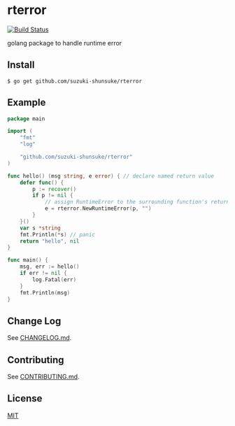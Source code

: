 # rterror

[![Build Status](https://travis-ci.org/suzuki-shunsuke/rterror.svg?branch=master)](https://travis-ci.org/suzuki-shunsuke/rterror)

golang package to handle runtime error

## Install

```
$ go get github.com/suzuki-shunsuke/rterror
```

## Example

```go
package main

import (
	"fmt"
	"log"

	"github.com/suzuki-shunsuke/rterror"
)

func hello() (msg string, e error) { // declare named return value
	defer func() {
		p := recover()
		if p != nil {
			// assign RuntimeError to the surrounding function's return value
			e = rterror.NewRuntimeError(p, "")
		}
	}()
	var s *string
	fmt.Println(*s) // panic
	return "hello", nil
}

func main() {
	msg, err := hello()
	if err != nil {
		log.Fatal(err)
	}
	fmt.Println(msg)
}
```

## Change Log

See [CHANGELOG.md](CHANGELOG.md).

## Contributing

See [CONTRIBUTING.md](CONTRIBUTING.md).

## License

[MIT](LICENSE)
